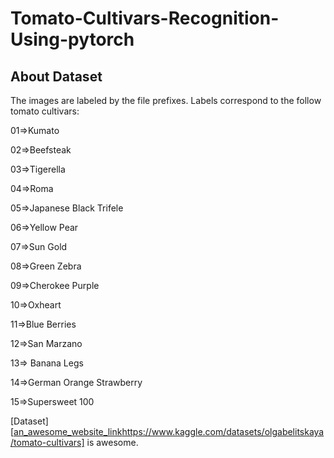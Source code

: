 # Tomato-Cultivars-Recognition-Using-pytorch

## About Dataset

The images are labeled by the file prefixes. Labels correspond to the follow tomato cultivars:

01=>Kumato

02=>Beefsteak

03=>Tigerella

04=>Roma

05=>Japanese Black Trifele

06=>Yellow Pear

07=>Sun Gold

08=>Green Zebra

09=>Cherokee Purple

10=>Oxheart

11=>Blue Berries

12=>San Marzano

13=> Banana Legs

14=>German Orange Strawberry

15=>Supersweet 100

[Dataset][[an_awesome_website_link](https://www.kaggle.com/datasets/olgabelitskaya/tomato-cultivars)https://www.kaggle.com/datasets/olgabelitskaya/tomato-cultivars] is awesome.

